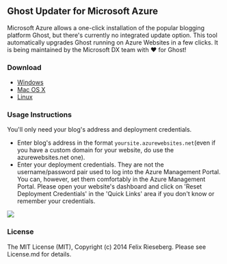 ## Ghost Updater for Microsoft Azure
Microsoft Azure allows a one-click installation of the popular blogging platform Ghost, but there's currently no integrated update option. This tool automatically upgrades Ghost running on Azure Websites in a few clicks. It is being maintained by the Microsoft DX team with :heart: for Ghost!

### Download
- [Windows](https://github.com/felixrieseberg/Ghost-Updater-Azure/releases/download/v0.5.1/GhostUpdater-0.5.1-windows.zip)
- [Mac OS X](https://github.com/felixrieseberg/Ghost-Updater-Azure/releases/download/v0.5.1/GhostUpdater-0.5.1-osx.dmg)
- [Linux](https://github.com/felixrieseberg/Ghost-Updater-Azure/releases/download/v0.5.1/GhostUpdater-0.5.1-linux.zip)

### Usage Instructions
You'll only need your blog's address and deployment credentials. 
- Enter blog's address in the format `yoursite.azurewebsites.net`(even if you have a custom domain for your website, do use the azurewebsites.net one).
- Enter your deployment credentials. They are not the username/password pair used to log into the Azure Management Portal. You can, however, set them comfortably in the Azure Management Portal. Please open your website's dashboard and click on 'Reset Deployment Credentials' in the 'Quick Links' area if you don't know or remember your credentials.

![](https://raw.githubusercontent.com/felixrieseberg/Ghost-Updater-Azure/master/public/images/password-screen2.png)

### License
The MIT License (MIT), Copyright (c) 2014 Felix Rieseberg. Please see License.md for details.
